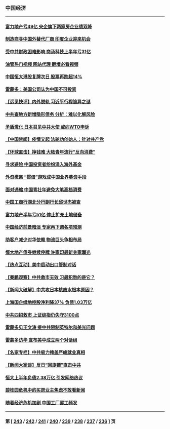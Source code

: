 ### 中国经济
---
#### [富力地产亏49亿 央企旗下两家房企业绩双降](../../pages/ncid283/n14063621.md?08301245) 
#### [制造商寻中国外替代厂商 印度企业迎来机会](../../pages/ncid283/n14063606.md?08301245) 
#### [受中共财政困难影响 商汤科技上半年亏31亿](../../pages/ncid283/n14063550.md?08301245) 
#### [油管热门视频 网站代理 翻墙必看视频](http://138.2.39.72:81/youtube.html?epic-marker?08301245)
#### [中国恒大港股复牌次日 股票再跌超14%](../../pages/ncid283/n14063545.md?08301245) 
#### [雷蒙多：美国公司认为中国不可投资](../../pages/ncid283/n14063407.md?08301245) 
#### [【远见快评】内外脱轨 习近平行程诡异之谜](../../pages/ncid283/n14063415.md?08301245) 
#### [中共查地方新增隐形债务 分析：难以化解风险](../../pages/ncid283/n14063306.md?08301245) 
#### [矛盾激化 日本召见中共大使 或向WTO申诉](../../pages/ncid283/n14063335.md?08301245) 
#### [【中国禁闻】疫情又起 法轮功创始人：针对共产党](../../pages/ncid283/n14063214.md?08301245) 
#### [【环球直击】挣钱难 大陆青年流行“反向消费”](../../pages/ncid283/n14063213.md?08301245) 
#### [寻求避险 中国投资者纷纷涌入海外基金](../../pages/ncid283/n14063183.md?08301245) 
#### [外资撤离 “掼蛋”游戏成中国业界募资手段](../../pages/ncid283/n14063120.md?08301245) 
#### [面对通缩 中国青壮年避免大笔高档消费](../../pages/ncid283/n14063102.md?08301245) 
#### [中国工商行湖北分行副行长邱世杰被查](../../pages/ncid283/n14063093.md?08301245) 
#### [富力地产半年亏51亿 停止扩充土地储备](../../pages/ncid283/n14063063.md?08301245) 
#### [中国经济前景暗淡 专家再下调各项预测](../../pages/ncid283/n14063032.md?08301245) 
#### [助客户减少对华依赖 物流巨头争相布局](../../pages/ncid283/n14062967.md?08301245) 
#### [恒大地产债券继续停牌 许家印最新身家曝光](../../pages/ncid283/n14062965.md?08301245) 
#### [【热点互动】美中启动出口管制对话](../../pages/ncid283/n14062960.md?08301245) 
#### [【秦鹏观察】中共救市无效 习最犯愁的是它？](../../pages/ncid283/n14062867.md?08301245) 
#### [【新闻大破解】中共攻日本核废水根本原因？](../../pages/ncid283/n14062823.md?08301245) 
#### [上海国企绿地控股净利降37% 负债1.03万亿](../../pages/ncid283/n14062921.md?08301245) 
#### [中共四招救市 上证综指仍失守3100点](../../pages/ncid283/n14062710.md?08301245) 
#### [雷蒙多见王文涛 提中共限制英特尔和美光问题](../../pages/ncid283/n14062866.md?08301245) 
#### [雷蒙多访华 宣布美中成立两个对话组](../../pages/ncid283/n14062830.md?08301245) 
#### [【名家专栏】中共极力掩盖严峻就业真相](../../pages/ncid283/n14062018.md?08301245) 
#### [【新闻大家谈】反日“回旋镖”直击中共](../../pages/ncid283/n14062712.md?08301245) 
#### [恒大上半年负债2.38万亿 引发网络热议](../../pages/ncid283/n14062573.md?08301245) 
#### [碧桂园危机中的买房业主焦虑不敢看新闻](../../pages/ncid283/n14062544.md?08301245) 
#### [随着经济危机加剧 中国工厂罢工频发](../../pages/ncid283/n14062617.md?08301245) 

---
#### 第 [ [243](./243.md?08301245) / [242](./242.md?08301245) / [241](./241.md?08301245) / [240](./240.md?08301245) / [239](./239.md?08301245) / [238](./238.md?08301245) / [237](./237.md?08301245) / [236](./236.md?08301245) ] 页
